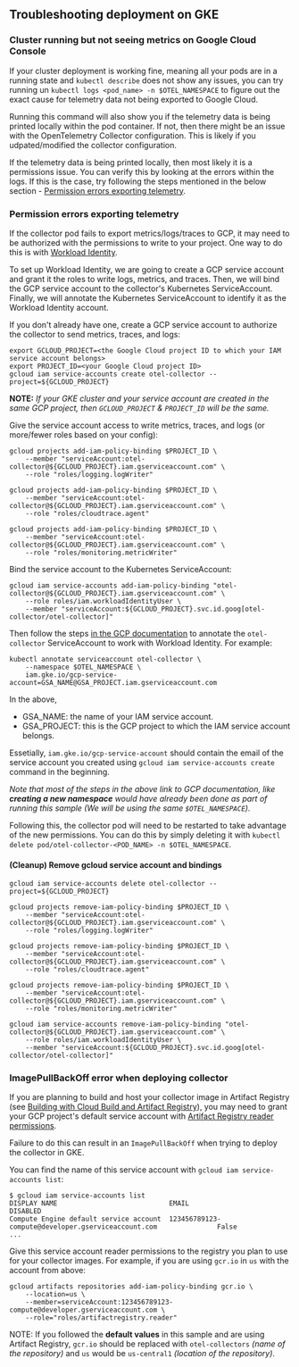 ## Troubleshooting deployment on GKE

### Cluster running but not seeing metrics on Google Cloud Console

If your cluster deployment is working fine, meaning all your pods are in a running state and `kubectl describe` does not show any issues, you can try running un `kubectl logs <pod_name> -n $OTEL_NAMESPACE` to figure out the exact cause for telemetry data not being exported to Google Cloud. 

Running this command will also show you if the telemetry data is being printed locally within the pod container. If not, then there might be an issue with the OpenTelemetry Collector configuration. This is likely if you udpated/modified the collector configuration. 

If the telemetry data is being printed locally, then most likely it is a permissions issue. You can verify this by looking at the errors within the logs. If this is the case, try following the steps mentioned in the below section - [Permission errors exporting telemetry](#permission-errors-exporting-telemetry).

### Permission errors exporting telemetry

If the collector pod fails to export metrics/logs/traces to GCP, it may need to be authorized
with the permissions to write to your project. One way to do this is with
[Workload Identity](https://cloud.google.com/kubernetes-engine/docs/how-to/workload-identity).

To set up Workload Identity, we are going to create a GCP service account and grant it
the roles to write logs, metrics, and traces. Then, we will bind the GCP service account
to the collector's Kubernetes ServiceAccount. Finally, we will annotate the Kubernetes ServiceAccount
to identify it as the Workload Identity account.

If you don't already have one, create a GCP service account to authorize the collector to send metrics, traces, and logs:

```
export GCLOUD_PROJECT=<the Google Cloud project ID to which your IAM service account belongs>
export PROJECT_ID=<your Google Cloud project ID>
gcloud iam service-accounts create otel-collector --project=${GCLOUD_PROJECT}
```

**NOTE:** *If your GKE cluster and your service account are created in the same GCP project, then `GCLOUD_PROJECT` & `PROJECT_ID` will be the same.*

Give the service account access to write metrics, traces, and logs (or more/fewer roles based on your config):

```
gcloud projects add-iam-policy-binding $PROJECT_ID \
    --member "serviceAccount:otel-collector@${GCLOUD_PROJECT}.iam.gserviceaccount.com" \
    --role "roles/logging.logWriter"

gcloud projects add-iam-policy-binding $PROJECT_ID \
    --member "serviceAccount:otel-collector@${GCLOUD_PROJECT}.iam.gserviceaccount.com" \
    --role "roles/cloudtrace.agent"
    
gcloud projects add-iam-policy-binding $PROJECT_ID \
    --member "serviceAccount:otel-collector@${GCLOUD_PROJECT}.iam.gserviceaccount.com" \
    --role "roles/monitoring.metricWriter"
```

Bind the service account to the Kubernetes ServiceAccount:

```
gcloud iam service-accounts add-iam-policy-binding "otel-collector@${GCLOUD_PROJECT}.iam.gserviceaccount.com" \
    --role roles/iam.workloadIdentityUser \
    --member "serviceAccount:${GCLOUD_PROJECT}.svc.id.goog[otel-collector/otel-collector]"
```

Then follow the steps [in the GCP documentation](https://cloud.google.com/kubernetes-engine/docs/how-to/workload-identity#authenticating_to) to
annotate the `otel-collector` ServiceAccount to work with Workload Identity. For example:

```
kubectl annotate serviceaccount otel-collector \
    --namespace $OTEL_NAMESPACE \
    iam.gke.io/gcp-service-account=GSA_NAME@GSA_PROJECT.iam.gserviceaccount.com
```

In the above,
- GSA_NAME: the name of your IAM service account.
- GSA_PROJECT: this is the GCP project to which the IAM service account belongs.

Essetially, `iam.gke.io/gcp-service-account` should contain the email of the service account you created using `gcloud iam service-accounts create` command in the beginning.

*Note that most of the steps in the above link to GCP documentation, like **creating a new namespace** would have already been done as part of running this sample (We will be using the same `$OTEL_NAMESPACE`).*

Following this, the collector pod will need to be restarted to take advantage of the new permissions.
You can do this by simply deleting it with `kubectl delete pod/otel-collector-<POD_NAME> -n $OTEL_NAMESPACE`.

#### (Cleanup) Remove gcloud service account and bindings
```
gcloud iam service-accounts delete otel-collector --project=${GCLOUD_PROJECT}

gcloud projects remove-iam-policy-binding $PROJECT_ID \
    --member "serviceAccount:otel-collector@${GCLOUD_PROJECT}.iam.gserviceaccount.com" \
    --role "roles/logging.logWriter"

gcloud projects remove-iam-policy-binding $PROJECT_ID \
    --member "serviceAccount:otel-collector@${GCLOUD_PROJECT}.iam.gserviceaccount.com" \
    --role "roles/cloudtrace.agent"

gcloud projects remove-iam-policy-binding $PROJECT_ID \
    --member "serviceAccount:otel-collector@${GCLOUD_PROJECT}.iam.gserviceaccount.com" \
    --role "roles/monitoring.metricWriter"

gcloud iam service-accounts remove-iam-policy-binding "otel-collector@${GCLOUD_PROJECT}.iam.gserviceaccount.com" \
    --role roles/iam.workloadIdentityUser \
    --member "serviceAccount:${GCLOUD_PROJECT}.svc.id.goog[otel-collector/otel-collector]"
```

### ImagePullBackOff error when deploying collector

If you are planning to build and host your collector image in Artifact Registry
(see [Building with Cloud Build and Artifact Registry](../../build/cloudbuild/README.md#building-with-cloud-build-and-artifact-registry)),
you may need to grant your GCP project's default service account with
[Artifact Registry reader permissions](https://cloud.google.com/kubernetes-engine/docs/troubleshooting#permission_denied_error).

Failure to do this can result in an `ImagePullBackOff` when trying to deploy the collector in GKE.

You can find the name of this service account with `gcloud iam service-accounts list`:

```
$ gcloud iam service-accounts list
DISPLAY NAME                            EMAIL                                                            DISABLED
Compute Engine default service account  123456789123-compute@developer.gserviceaccount.com               False
...
```

Give this service account reader permissions to the registry you plan to use for your collector images.
For example, if you are using `gcr.io` in `us` with the account from above:

```
gcloud artifacts repositories add-iam-policy-binding gcr.io \
    --location=us \
    --member=serviceAccount:123456789123-compute@developer.gserviceaccount.com \
    --role="roles/artifactregistry.reader"
```
NOTE: If you followed the **default values** in this sample and are using Artifact Registry, `gcr.io` should be replaced with `otel-collectors` *(name of the repository)* and `us` would be `us-central1` *(location of the repository)*.